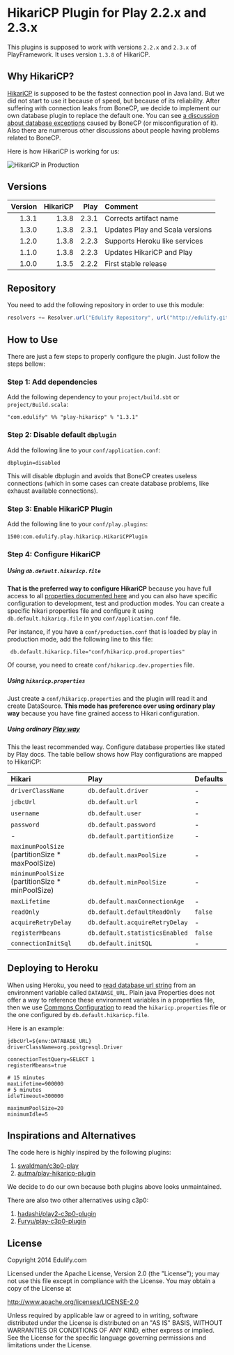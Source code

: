 # HikariCP Plugin for Play 2.2.x and 2.3.x

This plugins is supposed to work with versions `2.2.x` and `2.3.x` of PlayFramework. It uses version `1.3.8` of HikariCP.

## Why HikariCP?

[HikariCP](https://github.com/brettwooldridge/HikariCP) is supposed to be the fastest connection pool in Java land. But we did not start to use it because of speed, but because of its reliability. After suffering with connection leaks from BoneCP, we decide to implement our own database plugin to replace the default one. You can see [a discussion about database exceptions](https://groups.google.com/forum/#!topic/play-framework/7PBnjiXkNuU) caused by BoneCP (or misconfiguration of it). Also there are numerous other discussions about people having problems related to BoneCP.

Here is how HikariCP is working for us:

![HikariCP in Production](http://i.imgur.com/xPqkc7T.png)

## Versions

| Version | HikariCP | Play  | Comment                          |
|--------:|---------:|------:|:---------------------------------|
| 1.3.1   | 1.3.8    | 2.3.1 | Corrects artifact name           |
| 1.3.0   | 1.3.8    | 2.3.1 | Updates Play and Scala versions  |
| 1.2.0   | 1.3.8    | 2.2.3 | Supports Heroku like services    |
| 1.1.0   | 1.3.8    | 2.2.3 | Updates HikariCP and Play        |
| 1.0.0   | 1.3.5    | 2.2.2 | First stable release             |

## Repository

You need to add the following repository in order to use this module:

```scala
resolvers += Resolver.url("Edulify Repository", url("http://edulify.github.io/modules/releases/"))(Resolver.ivyStylePatterns)
```

## How to Use

There are just a few steps to properly configure the plugin. Just follow the steps bellow:

### Step 1: Add dependencies

Add the following dependency to your `project/build.sbt` or `project/Build.scala`:

    "com.edulify" %% "play-hikaricp" % "1.3.1"

### Step 2: Disable default `dbplugin`

Add the following line to your `conf/application.conf`:

    dbplugin=disabled

This will disable dbplugin and avoids that BoneCP creates useless connections (which in some cases can create database problems, like exhaust available connections).

### Step 3: Enable HikariCP Plugin

Add the following line to your `conf/play.plugins`:

    1500:com.edulify.play.hikaricp.HikariCPPlugin

### Step 4: Configure HikariCP

##### Using `db.default.hikaricp.file`

**That is the preferred way to configure HikariCP** because you have full access to all [properties documented here](https://github.com/brettwooldridge/HikariCP#configuration-knobs-baby) and you can also have specific configuration to development, test and production modes. You can create a specific hikari properties file and configure it using `db.default.hikaricp.file` in you `conf/application.conf` file.

Per instance, if you have a `conf/production.conf` that is loaded by play in production mode, add the following line to this file:

     db.default.hikaricp.file="conf/hikaricp.prod.properties"

Of course, you need to create `conf/hikaricp.dev.properties` file.

##### Using `hikaricp.properties`

Just create a `conf/hikaricp.properties` and the plugin will read it and create DataSource. **This mode has preference over using ordinary play way** because you have fine grained access to Hikari configuration.

##### Using ordinary [Play way](http://www.playframework.com/documentation/2.2.x/SettingsJDBC)

This the least recommended way. Configure database properties like stated by Play docs. The table bellow shows how Play configurations are mapped to HikariCP:

Hikari                                          | Play                           | Defaults
:-----------------------------------------------|:-------------------------------|:-----------
`driverClassName`                               | `db.default.driver`            | -
`jdbcUrl`                                       | `db.default.url`               | -
`username`                                      | `db.default.user`              | -
`password`                                      | `db.default.password`          | -
 -                                              | `db.default.partitionSize`     | -
`maximumPoolSize` (partitionSize * maxPoolSize) | `db.default.maxPoolSize`       | -
`minimumPoolSize` (partitionSize * minPoolSize) | `db.default.minPoolSize`       | -
`maxLifetime`                                   | `db.default.maxConnectionAge`  | -
`readOnly`                                      | `db.default.defaultReadOnly`   | `false`
`acquireRetryDelay`                             | `db.default.acquireRetryDelay` | -
`registerMbeans`                                | `db.default.statisticsEnabled` | `false`
`connectionInitSql`                             | `db.default.initSQL`           | -

## Deploying to Heroku

When using Heroku, you need to [read database url string](https://devcenter.heroku.com/articles/heroku-postgresql#connecting-in-java) from an environment variable called `DATABASE_URL`. Plain java Properties does not offer a way to reference these environment variables in a properties file, then we use [Commons Configuration](http://commons.apache.org/proper/commons-configuration/) to read the `hikaricp.properties` file or the one configured by `db.default.hikaricp.file`.

Here is an example:

```
jdbcUrl=${env:DATABASE_URL}
driverClassName=org.postgresql.Driver

connectionTestQuery=SELECT 1
registerMbeans=true

# 15 minutes
maxLifetime=900000
# 5 minutes
idleTimeout=300000

maximumPoolSize=20
minimumIdle=5
```

## Inspirations and Alternatives

The code here is highly inspired by the following plugins:

1. [swaldman/c3p0-play](https://github.com/swaldman/c3p0-play)
2. [autma/play-hikaricp-plugin](https://github.com/autma/play-hikaricp-plugin)

We decide to do our own because both plugins above looks unmaintained.

There are also two other alternatives using c3p0:

1. [hadashi/play2-c3p0-plugin](https://github.com/hadashi/play2-c3p0-plugin)
2. [Furyu/play-c3p0-plugin](https://github.com/Furyu/play-c3p0-plugin)

## License

Copyright 2014 Edulify.com

Licensed under the Apache License, Version 2.0 (the "License");
you may not use this file except in compliance with the License.
You may obtain a copy of the License at

http://www.apache.org/licenses/LICENSE-2.0

Unless required by applicable law or agreed to in writing, software
distributed under the License is distributed on an "AS IS" BASIS,
WITHOUT WARRANTIES OR CONDITIONS OF ANY KIND, either express or implied.
See the License for the specific language governing permissions and
limitations under the License.
